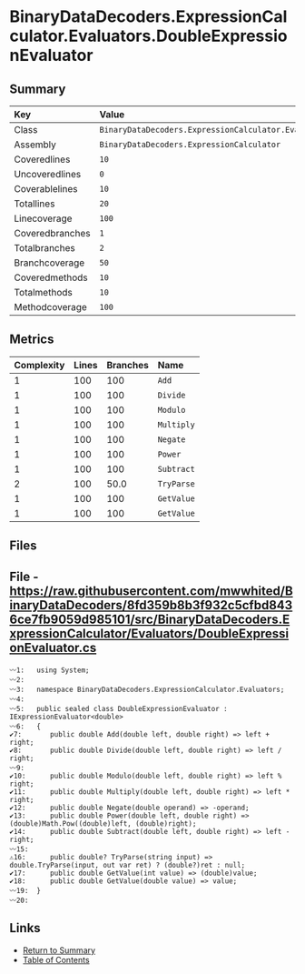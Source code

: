 ﻿# BinaryDataDecoders.ExpressionCalculator.Evaluators.DoubleExpressionEvaluator

## Summary

| Key             | Value                                                                          |
| :-------------- | :----------------------------------------------------------------------------- |
| Class           | `BinaryDataDecoders.ExpressionCalculator.Evaluators.DoubleExpressionEvaluator` |
| Assembly        | `BinaryDataDecoders.ExpressionCalculator`                                      |
| Coveredlines    | `10`                                                                           |
| Uncoveredlines  | `0`                                                                            |
| Coverablelines  | `10`                                                                           |
| Totallines      | `20`                                                                           |
| Linecoverage    | `100`                                                                          |
| Coveredbranches | `1`                                                                            |
| Totalbranches   | `2`                                                                            |
| Branchcoverage  | `50`                                                                           |
| Coveredmethods  | `10`                                                                           |
| Totalmethods    | `10`                                                                           |
| Methodcoverage  | `100`                                                                          |

## Metrics

| Complexity | Lines | Branches | Name       |
| :--------- | :---- | :------- | :--------- |
| 1          | 100   | 100      | `Add`      |
| 1          | 100   | 100      | `Divide`   |
| 1          | 100   | 100      | `Modulo`   |
| 1          | 100   | 100      | `Multiply` |
| 1          | 100   | 100      | `Negate`   |
| 1          | 100   | 100      | `Power`    |
| 1          | 100   | 100      | `Subtract` |
| 2          | 100   | 50.0     | `TryParse` |
| 1          | 100   | 100      | `GetValue` |
| 1          | 100   | 100      | `GetValue` |

## Files

## File - https://raw.githubusercontent.com/mwwhited/BinaryDataDecoders/8fd359b8b3f932c5cfbd8436ce7fb9059d985101/src/BinaryDataDecoders.ExpressionCalculator/Evaluators/DoubleExpressionEvaluator.cs

```CSharp
〰1:   using System;
〰2:   
〰3:   namespace BinaryDataDecoders.ExpressionCalculator.Evaluators;
〰4:   
〰5:   public sealed class DoubleExpressionEvaluator : IExpressionEvaluator<double>
〰6:   {
✔7:       public double Add(double left, double right) => left + right;
✔8:       public double Divide(double left, double right) => left / right;
〰9:   
✔10:      public double Modulo(double left, double right) => left % right;
✔11:      public double Multiply(double left, double right) => left * right;
✔12:      public double Negate(double operand) => -operand;
✔13:      public double Power(double left, double right) => (double)Math.Pow((double)left, (double)right);
✔14:      public double Subtract(double left, double right) => left - right;
〰15:  
⚠16:      public double? TryParse(string input) => double.TryParse(input, out var ret) ? (double?)ret : null;
✔17:      public double GetValue(int value) => (double)value;
✔18:      public double GetValue(double value) => value;
〰19:  }
〰20:  
```

## Links

* [Return to Summary](Summary.md)
* [Table of Contents](../TOC.md)


